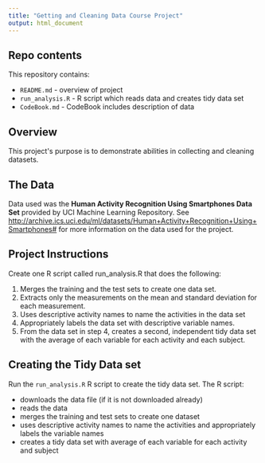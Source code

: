 ```yaml
---
title: "Getting and Cleaning Data Course Project"
output: html_document
---
```


## Repo contents
This repository contains:

* ```README.md``` - overview of project
* ```run_analysis.R``` - R script which reads data and creates tidy data set
* ```CodeBook.md``` - CodeBook includes description of data

## Overview
This project's purpose is to demonstrate abilities in collecting and cleaning datasets.

## The Data
Data used was the **Human Activity Recognition Using Smartphones Data Set** provided by UCI Machine Learning Repository. See <http://archive.ics.uci.edu/ml/datasets/Human+Activity+Recognition+Using+Smartphones#> for more information on the data used for the project. 

## Project Instructions
Create one R script called run_analysis.R that does the following:

1. Merges the training and the test sets to create one data set.
2. Extracts only the measurements on the mean and standard deviation for each measurement.
3. Uses descriptive activity names to name the activities in the data set
4. Appropriately labels the data set with descriptive variable names.
5. From the data set in step 4, creates a second, independent tidy data set with the average of each variable for each activity and each subject.

## Creating the Tidy Data set
Run the ```run_analysis.R``` R script to create the tidy data set. The R script:

* downloads the data file (if it is not downloaded already)
* reads the data
* merges the training and test sets to create one dataset
* uses descriptive activity names to name the activities and appropriately labels the variable names
* creates a tidy data set with average of each variable for each activity and subject
